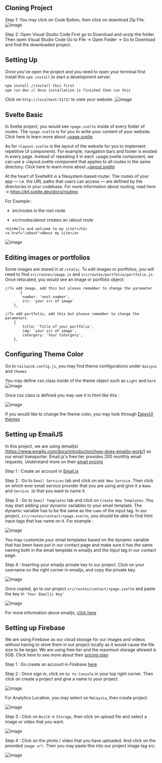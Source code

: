 ## Cloning Project 
Step 1: You may click on Code Button, then click on download Zip File.
![image](https://github.com/cl3mentch/innovus/assets/31813377/2b437249-ae4e-4125-aa13-55d1a6e10164)

Step 2: Open Visual Studio Code
First go to Download and unzip the folder. Then open Visual Studio Code Go to File -> Open Folder -> Go to Download and find the downloaded project.




## Setting Up
Once you've open the project and you need to open your terminal first install this  `npm install` to start a development server.

```bash
npm install //install this first
npm run dev // Once installation is finished then run this
```

Click on `http://localhost:5173/` to view your website.
![image](https://github.com/cl3mentch/innovus/assets/31813377/7ee25007-c035-4474-bb39-ccac7d6abcab)


## Svelte Basic
In Svelte project, you would see `+page.svelte` inside of every folder of routes. The `+page.svelte` is for you to write your content of your website. Click here to learn more about [+page.svelte](https://learn.svelte.dev/tutorial/pages)


As for `+layout.svelte` is the layout of the website for you to implement repetitive UI components. For example, navigation bars and footer is existed in every page. Instead of repeating it in each +page.svelte component, we can use a +layout.svelte component that applies to all routes in the same directory. Click here to learn more about [+layout.svelte](https://learn.svelte.dev/tutorial/layouts)

At the heart of SvelteKit is a filesystem-based router. The routes of your app — i.e. the URL paths that users can access — are defined by the directories in your codebase.
For more information about routing, read here -> https://kit.svelte.dev/docs/routing


For Example :
- src/routes is the root route
* src/routes/about creates an /about route

```
<h1>Hello and welcome to my site!</h1>
<a href="/about">About my site</a>
```
![image](https://github.com/cl3mentch/innovus/assets/31813377/4199ffcc-0709-489f-ba10-af3533ee092d)


## Editing images or portfolios
Some images are stored in at `/static`. To edit images or portfolios, you will need to find `src/routes/image.js` and `src/routes/portfolio/portfolio.js`. Once relocated, you would see an image or portfolio object:


```
//To add image, add this but please remember to change the parameter
       {
		number: 'next number',
		src: 'your src of image'
	},
```


```
//To add portfolio, add this but please remember to change the parameters
    {
        title: 'Title of your portfolio',
        img: 'your src of image',
        catergory: 'Your Catergory',
    },
```




## Configuring Theme Color 
Go to `tailwind.config.js`, you may find theme configurations under `daisyui` and `themes`

You may define css class inside of the theme object such as `Light` and `Dark`
![image](https://github.com/cl3mentch/innovus/assets/31813377/2c092f75-613e-4401-be86-74f4ac8a5a83)


Once css class is defined you may use it in html like this :


![image](https://github.com/cl3mentch/innovus/assets/31813377/de903ff9-9908-4fc2-8327-87603ca3098e)


If you would like to change the theme color, you may look through [DaisyUI themes](https://daisyui.com/docs/themes/)


## Setting up EmailJS
In this project, we are using (emailjs)[https://www.emailjs.com/docs/introduction/how-does-emailjs-work/] as our email transporter. Email.js's free tier provides 200 monthly email requests. Understand more on their [email pricing](https://www.emailjs.com/pricing/)


Step 1 : Create an account in [Email.js](https://dashboard.emailjs.com/sign-up) 


Step 2 : Go to `Email Services` tab and click on `Add New Service`. Then click on which ever email service provider that you are using and give it a `Name` and `Service ID` that you want to name it.


Step 3 : Go to `Email Templates` tab and click on `Create New Templates`. You may start adding your dynamic variables to your email template. The dynamic variable has to be the same as the `name` of the input tag. In our project, `src/routes/contact/+page.svelte`, you should be able to find html input tags that has name on it. For example :


![image](https://github.com/cl3mentch/innovus/assets/31813377/75c2d8c4-4653-43ab-bf6f-b655d610ddcb)

You may customize your email templates based on the dynamic variable that has been have put in our contact page and make sure it has the same naming both in the email template in emailjs and the input tag in our contact page.


Step 4 : Inserting your emailjs private key to our project. Click on your username on the right corner in emailjs, and copy the private key.


![image](https://github.com/cl3mentch/innovus/assets/31813377/20e5723f-d034-43e2-bb15-03524a9154ac)


Once copied, go to our project  `src/routes/contact/+page.svelte` and paste the key in `'Your Emailjs Key'`


![image](https://github.com/cl3mentch/innovus/assets/31813377/851af635-4a97-463d-802b-5ac927310e79)


For more information about emailjs, [click here](https://www.emailjs.com/docs/introduction/how-does-emailjs-work/) 


## Setting up Firebase
We are using Firebase as our cloud storage for our images and videos without having to store them in our project locally as it would cause the file size to be larger. We are using free tier and the maximum storage allowed is 5GB. Click here to see more about their [pricing plan](https://firebase.google.com/pricing?hl=en&authuser=1&_gl=1*1g9knaq*_ga*NzI4MjU3OTk4LjE2OTI2NjkxNDg.*_ga_CW55HF8NVT*MTY5MzE4OTA4OC41LjEuMTY5MzE5MTUyMi4wLjAuMA..)


Step 1 : Go create an account in Firebase [here](https://firebase.google.com/)

Step 2 : Once sign in, click on `Go to Console` in your top right corner. Then click on create a project and give a name to your project. 


![image](https://github.com/cl3mentch/innovus/assets/31813377/f8c54629-08df-4824-af37-73b333fbfeb3)


For Analytics Location, you may select on `Malaysia`, then create project.


![image](https://github.com/cl3mentch/innovus/assets/31813377/f08ea986-7c05-4d37-8698-d6bf9974484b)


Step 3  : Click on `Build` -> `Storage`, then click on upload file and select a image or video that you want.


![image](https://github.com/cl3mentch/innovus/assets/31813377/4758ddd8-315f-4839-bdff-117c0cb9f4c7)


Step 4 : Click on the photo / video that you have uploaded. And click on the provided `image url`. Then you may paste this into our project image tag src.

![image](https://github.com/cl3mentch/innovus/assets/31813377/c613172b-6513-4f79-936e-fdb558d9e298)




